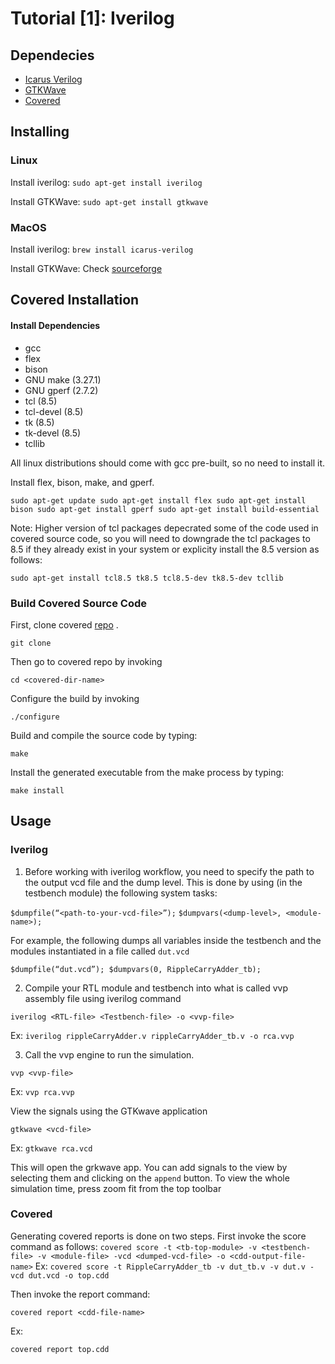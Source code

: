 # Tutorial [1]: Iverilog 

## Dependecies

- [Icarus Verilog](http://iverilog.icarus.com/)
- [GTKWave](http://gtkwave.sourceforge.net/)
- [Covered](http://covered.sourceforge.net/)

## Installing

### Linux
  Install iverilog: 
  ``
  sudo apt-get install iverilog
  ``
  
  Install GTKWave: 
  ``
  sudo apt-get install gtkwave
  ``
  
### MacOS

  Install iverilog:
  ``
  brew install icarus-verilog
  ``
  
  Install GTKWave: Check [sourceforge](http://gtkwave.sourceforge.net/)
  
  
  ## Covered Installation
 
 #### Install Dependencies
 
  - gcc 
  - flex 
  - bison
  - GNU make (3.27.1)
  - GNU gperf (2.7.2)
  - tcl (8.5)
  - tcl-devel (8.5)
  - tk (8.5)
  - tk-devel (8.5)
  - tcllib
  
  All linux distributions should come with gcc pre-built, so no need to install it. 
  
  Install flex, bison, make, and gperf.
 
  ``
  sudo apt-get update
  sudo apt-get install flex
  sudo apt-get install bison
  sudo apt-get install gperf
  sudo apt-get install build-essential
  ``
  
  Note: Higher version of tcl packages depecrated some of the code used in covered source code, so you will need to downgrade the tcl packages to 8.5 if they already exist in your system or explicity install the 8.5 version as follows: 
  
  ``
   sudo apt-get install tcl8.5 tk8.5 tcl8.5-dev tk8.5-dev tcllib
  ``
  
  ### Build Covered Source Code
  
  First, clone covered [repo]() . 
  
  ``
  git clone 
  ``
  
  Then go to covered repo by invoking
  
  ``
  cd <covered-dir-name>
  ``
  
  Configure the build by invoking
  
  ``
  ./configure
  ``
  
  Build and compile the source code by typing: 
  
  ``
  make
  ``
  
  Install the generated executable from the make process by typing: 
  
  ``
  make install
  ``
  
## Usage
  
### Iverilog

1) Before working with iverilog workflow, you need to specify the path to the output vcd file and the dump level. This is done by using (in the testbench module) the following system tasks:
 
 ``
$dumpfile(“<path-to-your-vcd-file>”);
``
``
$dumpvars(<dump-level>, <module-name>);
``

For example, the following dumps all variables inside the testbench and the modules instantiated in a file called ``dut.vcd``

``
$dumpfile(“dut.vcd”);
$dumpvars(0, RippleCarryAdder_tb);
``

2) Compile your RTL module and testbench into what is called vvp assembly file using iverilog command

``
iverilog <RTL-file> <Testbench-file> -o <vvp-file>
``

Ex: ``iverilog rippleCarryAdder.v rippleCarryAdder_tb.v -o rca.vvp``

3) Call the vvp engine to run the simulation.

``vvp <vvp-file>``

Ex: ``vvp rca.vvp``

View the signals using the GTKwave application

``
gtkwave <vcd-file>
``

Ex: ``gtkwave rca.vcd``

This will open the grkwave app. You can add signals to the view by selecting them and clicking on the ``append`` button. To view the whole simulation time, press zoom fit from the top toolbar

### Covered

Generating covered reports is done on two steps. First invoke the score command as follows: 
``
covered score -t <tb-top-module> -v <testbench-file> -v <module-file> -vcd <dumped-vcd-file> -o <cdd-output-file-name>
``
Ex: 
``
covered score -t RippleCarryAdder_tb -v dut_tb.v -v dut.v -vcd dut.vcd -o top.cdd
``

Then invoke the report command: 

``
covered report <cdd-file-name>
``

Ex: 

``
covered report top.cdd
``

 
